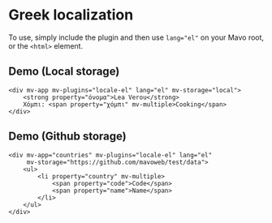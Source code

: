# Greek localization

To use, simply include the plugin and then use `lang="el"` on your Mavo root, or the `<html>` element.

## Demo (Local storage)

```markup
<div mv-app mv-plugins="locale-el" lang="el" mv-storage="local">
	<strong property="όνομα">Lea Verou</strong>
	Χόμπι: <span property="χόμπι" mv-multiple>Cooking</span>
</div>
```

## Demo (Github storage)

```markup
<div mv-app="countries" mv-plugins="locale-el" lang="el" 
     mv-storage="https://github.com/mavoweb/test/data">
	<ul>
		<li property="country" mv-multiple>
			<span property="code">Code</span>
			<span property="name">Name</span>
		</li>
	</ul>
</div>
```

